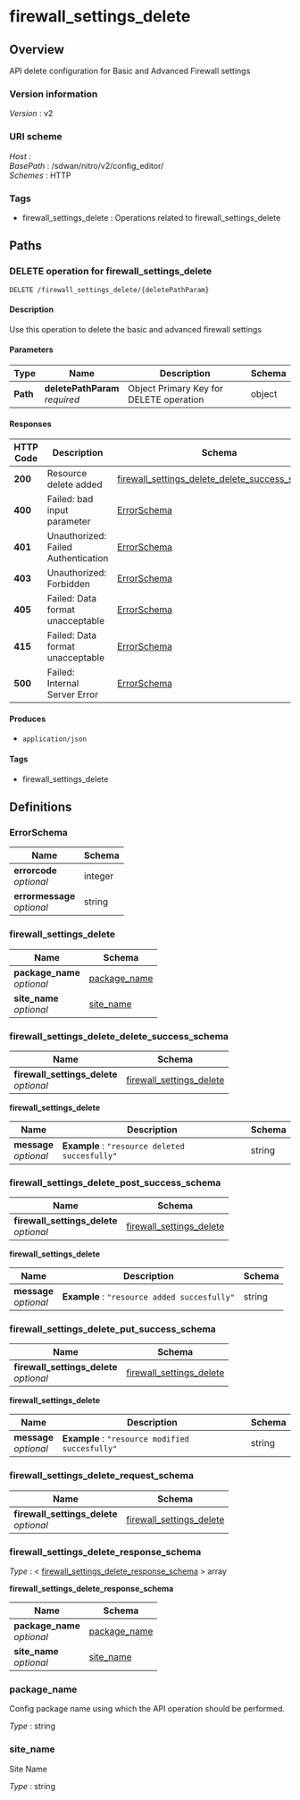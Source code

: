 # firewall\_settings\_delete


<a name="overview"></a>
## Overview
API delete configuration for Basic and Advanced Firewall settings


### Version information
*Version* : v2


### URI scheme
*Host* : <MGMT-IP>  
*BasePath* : /sdwan/nitro/v2/config\_editor/  
*Schemes* : HTTP


### Tags

* firewall\_settings\_delete : Operations related to firewall\_settings\_delete 




<a name="paths"></a>
## Paths

<a name="firewall\_settings\_delete-deletepathparam-delete"></a>
### DELETE operation for firewall\_settings\_delete
```
DELETE /firewall_settings_delete/{deletePathParam}
```


#### Description
Use this operation to delete the basic and advanced firewall settings


#### Parameters

|Type|Name|Description|Schema|
|---|---|---|---|
|**Path**|**deletePathParam**  <br>*required*|Object Primary Key for DELETE operation|object|


#### Responses

|HTTP Code|Description|Schema|
|---|---|---|
|**200**|Resource delete added|[firewall\_settings\_delete\_delete\_success\_schema](#firewall\_settings\_delete\_delete\_success\_schema)|
|**400**|Failed: bad input parameter|[ErrorSchema](#errorschema)|
|**401**|Unauthorized: Failed Authentication|[ErrorSchema](#errorschema)|
|**403**|Unauthorized: Forbidden|[ErrorSchema](#errorschema)|
|**405**|Failed: Data format unacceptable|[ErrorSchema](#errorschema)|
|**415**|Failed: Data format unacceptable|[ErrorSchema](#errorschema)|
|**500**|Failed: Internal Server Error|[ErrorSchema](#errorschema)|


#### Produces

* `application/json`


#### Tags

* firewall\_settings\_delete




<a name="definitions"></a>
## Definitions

<a name="errorschema"></a>
### ErrorSchema

|Name|Schema|
|---|---|
|**errorcode**  <br>*optional*|integer|
|**errormessage**  <br>*optional*|string|


<a name="firewall\_settings\_delete"></a>
### firewall\_settings\_delete

|Name|Schema|
|---|---|
|**package\_name**  <br>*optional*|[package\_name](#package\_name)|
|**site\_name**  <br>*optional*|[site\_name](#site\_name)|


<a name="firewall\_settings\_delete\_delete\_success\_schema"></a>
### firewall\_settings\_delete\_delete\_success\_schema

|Name|Schema|
|---|---|
|**firewall\_settings\_delete**  <br>*optional*|[firewall\_settings\_delete](#firewall\_settings\_delete\_delete\_success\_schema-firewall\_settings\_delete)|

<a name="firewall\_settings\_delete\_delete\_success\_schema-firewall\_settings\_delete"></a>
**firewall\_settings\_delete**

|Name|Description|Schema|
|---|---|---|
|**message**  <br>*optional*|**Example** : `"resource deleted succesfully"`|string|


<a name="firewall\_settings\_delete\_post\_success\_schema"></a>
### firewall\_settings\_delete\_post\_success\_schema

|Name|Schema|
|---|---|
|**firewall\_settings\_delete**  <br>*optional*|[firewall\_settings\_delete](#firewall\_settings\_delete\_post\_success\_schema-firewall\_settings\_delete)|

<a name="firewall\_settings\_delete\_post\_success\_schema-firewall\_settings\_delete"></a>
**firewall\_settings\_delete**

|Name|Description|Schema|
|---|---|---|
|**message**  <br>*optional*|**Example** : `"resource added succesfully"`|string|


<a name="firewall\_settings\_delete\_put\_success\_schema"></a>
### firewall\_settings\_delete\_put\_success\_schema

|Name|Schema|
|---|---|
|**firewall\_settings\_delete**  <br>*optional*|[firewall\_settings\_delete](#firewall\_settings\_delete\_put\_success\_schema-firewall\_settings\_delete)|

<a name="firewall\_settings\_delete\_put\_success\_schema-firewall\_settings\_delete"></a>
**firewall\_settings\_delete**

|Name|Description|Schema|
|---|---|---|
|**message**  <br>*optional*|**Example** : `"resource modified succesfully"`|string|


<a name="firewall\_settings\_delete\_request\_schema"></a>
### firewall\_settings\_delete\_request\_schema

|Name|Schema|
|---|---|
|**firewall\_settings\_delete**  <br>*optional*|[firewall\_settings\_delete](#firewall\_settings\_delete)|


<a name="firewall\_settings\_delete\_response\_schema"></a>
### firewall\_settings\_delete\_response\_schema
*Type* : < [firewall\_settings\_delete\_response\_schema](#firewall\_settings\_delete\_response\_schema-inline) > array

<a name="firewall\_settings\_delete\_response\_schema-inline"></a>
**firewall\_settings\_delete\_response\_schema**

|Name|Schema|
|---|---|
|**package\_name**  <br>*optional*|[package\_name](#package\_name)|
|**site\_name**  <br>*optional*|[site\_name](#site\_name)|


<a name="package\_name"></a>
### package\_name
Config package name using which the API operation should be performed.

*Type* : string


<a name="site\_name"></a>
### site\_name
Site Name

*Type* : string





